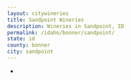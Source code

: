 ```yaml
---
layout: citywineries
title: Sandpoint Wineries
description: Wineries in Sandpoint, ID
permalink: /idaho/bonner/sandpoint/
state: id
county: bonner
city: sandpoint
---
```

-
